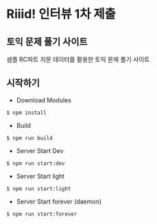 # Riiid! 인터뷰 1차 제출

## 토익 문제 풀기 사이트
샘플 RC파트 지문 데이터를 활용한 토익 문제 풀기 사이트

## 시작하기

- Download Modules
```
$ npm install
```

- Build
```
$ npm run build
```

- Server Start Dev
```
$ npm run start:dev
```

- Server Start light
```
$ npm run start:light
```

- Server Start forever (daemon)
```
$ npm run start:forever
```